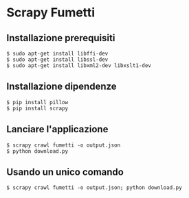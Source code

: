 # Scrapy Fumetti

## Installazione prerequisiti

```
$ sudo apt-get install libffi-dev
$ sudo apt-get install libssl-dev
$ sudo apt-get install libxml2-dev libxslt1-dev
```

## Installazione dipendenze

```
$ pip install pillow
$ pip install scrapy
```

## Lanciare l'applicazione
```
$ scrapy crawl fumetti -o output.json
$ python download.py
```

## Usando un unico comando
```
$ scrapy crawl fumetti -o output.json; python download.py
```